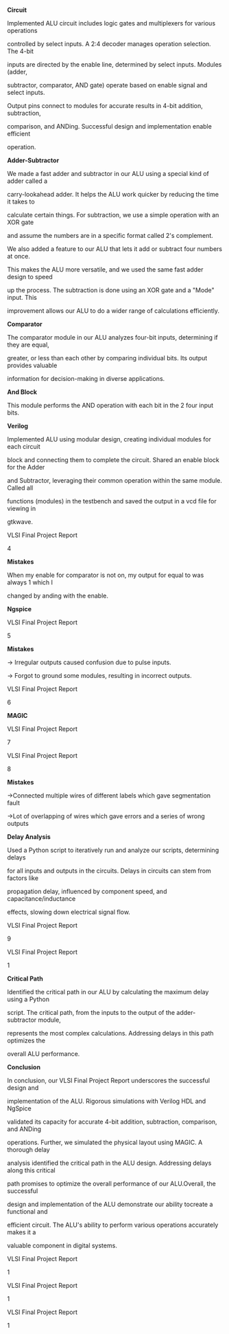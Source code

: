 ﻿<a name="br1"></a> 

**Circuit**

Implemented ALU circuit includes logic gates and multiplexers for various operations

controlled by select inputs. A 2:4 decoder manages operation selection. The 4-bit

inputs are directed by the enable line, determined by select inputs. Modules (adder,

subtractor, comparator, AND gate) operate based on enable signal and select inputs.

Output pins connect to modules for accurate results in 4-bit addition, subtraction,

comparison, and ANDing. Successful design and implementation enable efficient

operation.



<a name="br2"></a> 

**Adder-Subtractor**

We made a fast adder and subtractor in our ALU using a special kind of adder called a

carry-lookahead adder. It helps the ALU work quicker by reducing the time it takes to

calculate certain things. For subtraction, we use a simple operation with an XOR gate

and assume the numbers are in a specific format called 2's complement.

We also added a feature to our ALU that lets it add or subtract four numbers at once.

This makes the ALU more versatile, and we used the same fast adder design to speed

up the process. The subtraction is done using an XOR gate and a "Mode" input. This

improvement allows our ALU to do a wider range of calculations efficiently.



<a name="br3"></a> 

**Comparator**

The comparator module in our ALU analyzes four-bit inputs, determining if they are equal,

greater, or less than each other by comparing individual bits. Its output provides valuable

information for decision-making in diverse applications.

**And Block**

This module performs the AND operation with each bit in the 2 four input bits.



<a name="br4"></a> 

**Verilog**

Implemented ALU using modular design, creating individual modules for each circuit

block and connecting them to complete the circuit. Shared an enable block for the Adder

and Subtractor, leveraging their common operation within the same module. Called all

functions (modules) in the testbench and saved the output in a vcd file for viewing in

gtkwave.

VLSI Final Project Report

4



<a name="br5"></a> 

**Mistakes**

When my enable for comparator is not on, my output for equal to was always 1 which I

changed by anding with the enable.

**Ngspice**

VLSI Final Project Report

5



<a name="br6"></a> 

**Mistakes**

→ Irregular outputs caused confusion due to pulse inputs.

→ Forgot to ground some modules, resulting in incorrect outputs.

VLSI Final Project Report

6



<a name="br7"></a> 

**MAGIC**

VLSI Final Project Report

7



<a name="br8"></a> 

VLSI Final Project Report

8



<a name="br9"></a> 

**Mistakes**

→Connected multiple wires of different labels which gave segmentation fault

→Lot of overlapping of wires which gave errors and a series of wrong outputs

**Delay Analysis**

Used a Python script to iteratively run and analyze our scripts, determining delays

for all inputs and outputs in the circuits. Delays in circuits can stem from factors like

propagation delay, influenced by component speed, and capacitance/inductance

effects, slowing down electrical signal flow.

VLSI Final Project Report

9



<a name="br10"></a> 

VLSI Final Project Report

1



<a name="br11"></a> 

**Critical Path**

Identified the critical path in our ALU by calculating the maximum delay using a Python

script. The critical path, from the inputs to the output of the adder-subtractor module,

represents the most complex calculations. Addressing delays in this path optimizes the

overall ALU performance.

**Conclusion**

In conclusion, our VLSI Final Project Report underscores the successful design and

implementation of the ALU. Rigorous simulations with Verilog HDL and NgSpice

validated its capacity for accurate 4-bit addition, subtraction, comparison, and ANDing

operations. Further, we simulated the physical layout using MAGIC. A thorough delay

analysis identified the critical path in the ALU design. Addressing delays along this critical

path promises to optimize the overall performance of our ALU.Overall, the successful

design and implementation of the ALU demonstrate our ability tocreate a functional and

efficient circuit. The ALU's ability to perform various operations accurately makes it a

valuable component in digital systems.

VLSI Final Project Report

1



<a name="br12"></a> 

VLSI Final Project Report

1



<a name="br13"></a> 

VLSI Final Project Report

1


